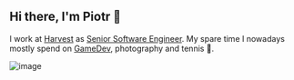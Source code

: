 ## Hi there, I'm Piotr 👋

I work at [Harvest] as [Senior Software Engineer]. My spare time I nowadays
mostly spend on [GameDev], photography and tennis 🎾.

![image](https://live.staticflickr.com/1739/42621394851_14c972e585_k.jpg)

[Harvest]: https://www.getharvest.com
[GameDev]: https://layer22.com/swift-and-cute-framework-setting-up-a-project-with-cmake
[Senior Software Engineer]: https://www.linkedin.com/in/pusewicz/

<!--
**pusewicz/pusewicz** is a ✨ _special_ ✨ repository because its `README.md` (this file) appears on your GitHub profile.

Here are some ideas to get you started:

- 🔭 I’m currently working on ...
- 🌱 I’m currently learning ...
- 👯 I’m looking to collaborate on ...
- 🤔 I’m looking for help with ...
- 💬 Ask me about ...
- 📫 How to reach me: ...
- 😄 Pronouns: ...
- ⚡ Fun fact: ...
-->
